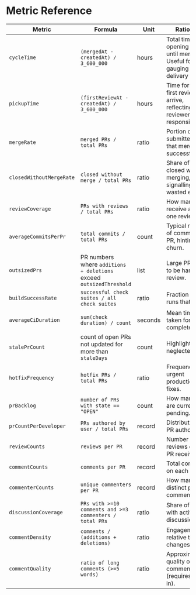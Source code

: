 # Metric Reference

| Metric                   | Formula                                                             | Unit    | Rationale                                                                    |
| ------------------------ | ------------------------------------------------------------------- | ------- | ---------------------------------------------------------------------------- |
| `cycleTime`              | `(mergedAt - createdAt) / 3_600_000`                                | hours   | Total time from opening a PR until merge. Useful for gauging delivery speed. |
| `pickupTime`             | `(firstReviewAt - createdAt) / 3_600_000`                           | hours   | Time for the first review to arrive, reflecting reviewer responsiveness.     |
| `mergeRate`              | `merged PRs / total PRs`                                            | ratio   | Portion of submitted PRs that merge successfully.                            |
| `closedWithoutMergeRate` | `closed without merge / total PRs`                                  | ratio   | Share of PRs closed without merging, signalling wasted effort.               |
| `reviewCoverage`         | `PRs with reviews / total PRs`                                      | ratio   | How many PRs receive at least one review.                                    |
| `averageCommitsPerPr`    | `total commits / total PRs`                                         | count   | Typical number of commits per PR, hinting at churn.                          |
| `outsizedPrs`            | PR numbers where `additions + deletions` exceed `outsizedThreshold` | list    | Large PRs tend to be harder to review.                                       |
| `buildSuccessRate`       | `successful check suites / all check suites`                        | ratio   | Fraction of CI runs that pass.                                               |
| `averageCiDuration`      | `sum(check duration) / count`                                       | seconds | Mean time taken for CI to complete.                                          |
| `stalePrCount`           | count of open PRs not updated for more than `staleDays`             | count   | Highlights neglected work.                                                   |
| `hotfixFrequency`        | `hotfix PRs / total PRs`                                            | ratio   | Frequency of urgent production fixes.                                        |
| `prBacklog`              | `number of PRs with state == "OPEN"`                                | count   | How many PRs are currently pending.                                          |
| `prCountPerDeveloper`    | `PRs authored by user / total PRs`                                  | record  | Distribution of PR authorship.                                               |
| `reviewCounts`           | `reviews per PR`                                                    | record  | Number of reviews each PR received.                                          |
| `commentCounts`          | `comments per PR`                                                   | record  | Total comments on each PR.                                                   |
| `commenterCounts`        | `unique commenters per PR`                                          | record  | How many distinct people commented.                                          |
| `discussionCoverage`     | `PRs with >=10 comments and >=3 commenters / total PRs`             | ratio   | Share of PRs with active discussion.                                         |
| `commentDensity`         | `comments / (additions + deletions)`                                | ratio   | Engagement relative to code changes.                                         |
| `commentQuality`         | `ratio of long comments (>=5 words)`                                | ratio   | Approximate quality of comments (requires opt in).                           |
